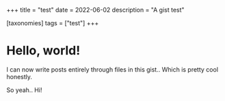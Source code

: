 +++
title = "test"
date = 2022-06-02
description = "A gist test"

[taxonomies]
tags = ["test"]
+++

# Hello, world!
I can now write posts entirely through files in this gist.. Which is pretty cool honestly.

So yeah.. Hi!